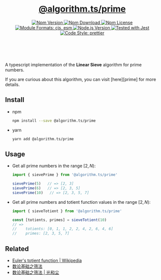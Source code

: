 <header>
  <h1 align="center">
    <a href="https://github.com/guanghechen/algorithm.ts/tree/@algorithm.ts/prime@4.0.3/packages/prime#readme">@algorithm.ts/prime</a>
  </h1>
  <div align="center">
    <a href="https://www.npmjs.com/package/@algorithm.ts/prime">
      <img
        alt="Npm Version"
        src="https://img.shields.io/npm/v/@algorithm.ts/prime.svg"
      />
    </a>
    <a href="https://www.npmjs.com/package/@algorithm.ts/prime">
      <img
        alt="Npm Download"
        src="https://img.shields.io/npm/dm/@algorithm.ts/prime.svg"
      />
    </a>
    <a href="https://www.npmjs.com/package/@algorithm.ts/prime">
      <img
        alt="Npm License"
        src="https://img.shields.io/npm/l/@algorithm.ts/prime.svg"
      />
    </a>
    <a href="#install">
      <img
        alt="Module Formats: cjs, esm"
        src="https://img.shields.io/badge/module_formats-cjs%2C%20esm-green.svg"
      />
    </a>
    <a href="https://github.com/nodejs/node">
      <img
        alt="Node.js Version"
        src="https://img.shields.io/node/v/@algorithm.ts/prime"
      />
    </a>
    <a href="https://github.com/facebook/jest">
      <img
        alt="Tested with Jest"
        src="https://img.shields.io/badge/tested_with-jest-9c465e.svg"
      />
    </a>
    <a href="https://github.com/prettier/prettier">
      <img
        alt="Code Style: prettier"
        src="https://img.shields.io/badge/code_style-prettier-ff69b4.svg?style=flat-square"
      />
    </a>
  </div>
</header>
<br/>

A typescript implementation of the **Linear Sieve** algorithm for prime numbers.

If you are curious about this algorithm, you can visit [here][prime] for more details.

## Install

- npm

  ```bash
  npm install --save @algorithm.ts/prime
  ```

- yarn

  ```bash
  yarn add @algorithm.ts/prime
  ```

## Usage

- Get all prime numbers in the range $[2, N)$:

  ```typescript
  import { sievePrime } from '@algorithm.ts/prime'

  sievePrime(5)   // => [2, 3]
  sievePrime(6)   // => [2, 3, 5]
  sievePrime(10)   // => [2, 3, 5, 7]
  ```

- Get all prime numbers and totient function values in the range $[2, N)$:

  ```typescript
  import { sieveTotient } from '@algorithm.ts/prime'

  const [totients, primes] = sieveTotient(10)
  // =>
  //    totients: [0, 1, 1, 2, 2, 4, 2, 6, 4, 6]
  //    primes: [2, 3, 5, 7]
  ```

## Related

- [Euler's totient function | Wikipedia](https://en.wikipedia.org/wiki/Euler%27s_totient_function)
- [数论基础之筛法][sieve-prime]
- [数论基础之筛法 | 光和尘][sieve-totient]

[homepage]:
  https://github.com/guanghechen/algorithm.ts/tree/@algorithm.ts/prime@4.0.3/packages/prime#readme
[sieve-prime]:
  https://me.guanghechen.com/post/math/number-theory/sieve/#heading-%E7%BA%BF%E6%80%A7%E7%AD%9B
[sieve-totient]:
  https://me.guanghechen.com/post/math/number-theory/sieve/#heading-%E7%BA%BF%E6%80%A7%E7%AD%9B-2
